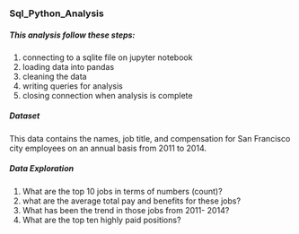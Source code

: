 ### Sql_Python_Analysis
##### This analysis follow these steps:
1. connecting to a sqlite file on jupyter notebook
2. loading data into pandas
3. cleaning the data
4. writing queries for analysis
5. closing connection when analysis is complete

##### Dataset
This data contains the names, job title, and compensation for San Francisco city employees on an annual basis from 2011 to 2014.

##### Data Exploration
1. What are the top 10 jobs in terms of numbers (count)?
2. what are the average total pay and benefits for these jobs?
3. What has been the trend in those jobs from 2011- 2014? 
4. What are the top ten highly paid positions?
